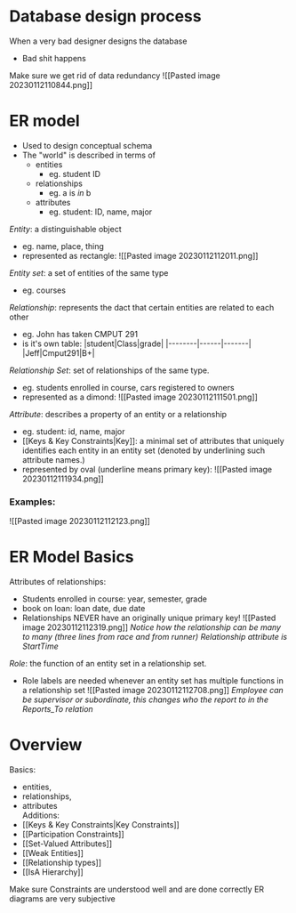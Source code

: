 # Database design process

When a very bad designer designs the database
- Bad shit happens

Make sure we get rid of data redundancy
![[Pasted image 20230112110844.png]]

# ER model

- Used to design conceptual schema
- The "world" is described in terms of
	- entities
		- eg. student ID
	- relationships
		- eg. a is _in_ b
	- attributes
		- eg. student: ID, name, major

_Entity_: a distinguishable object
- eg. name, place, thing
- represented as rectangle:
![[Pasted image 20230112112011.png]]

_Entity set_: a set of entities of the same type
- eg. courses

_Relationship_: represents the dact that certain entities are related to each other
- eg. John has taken CMPUT 291
- is it's own table:
|student|Class|grade|
|--------|------|-------|
|Jeff|Cmput291|B+|


_Relationship Set_: set of relationships of the same type.
- eg. students enrolled in course, cars registered to owners 
- represented as a dimond:
![[Pasted image 20230112111501.png]]

_Attribute_: describes a property of an entity or a relationship
- eg. student: id, name, major
- [[Keys & Key Constraints|Key]]: a minimal set of attributes that uniquely identifies each entity in an entity set (denoted by underlining such attribute names.)
- represented by oval (underline means primary key):
![[Pasted image 20230112111934.png]]

### Examples:
![[Pasted image 20230112112123.png]]

# ER Model Basics

Attributes of relationships:
- Students enrolled in course: year, semester, grade
- book on loan: loan date, due date
- Relationships NEVER have an originally unique primary key!
![[Pasted image 20230112112319.png]]
_Notice how the relationship can be many to many (three lines from race and from runner)_
_Relationship attribute is StartTime_

_Role_: the function of an entity set in a relationship set.
- Role labels are needed whenever an entity set has multiple functions in a relationship set
![[Pasted image 20230112112708.png]]
_Employee can be supervisor or subordinate, this changes who the report to in the Reports_To relation_






# Overview

Basics:  
- entities,  
- relationships,  
- attributes  
Additions:  
- [[Keys & Key Constraints|Key Constraints]]  
- [[Participation Constraints]]  
- [[Set-Valued Attributes]]  
- [[Weak Entities]]  
- [[Relationship types]]
- [[IsA Hierarchy]]

Make sure Constraints are understood well and are done correctly
ER diagrams are very subjective

